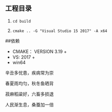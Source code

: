 
## 工程目录


1. `cd build`

2. `cmake .. -G "Visual Studio 15 2017" -A x64`

##依赖

* CMAKE： VERSION 3.19 +
* VS:     2017 +
* win64


辛丑多忧患，疾病常为崇 
 
春夏雨均匀，秋冬鱼晒背 

菽麻稻粱好，六畜多损退 

人民渐生息，桑蚕加一倍 
